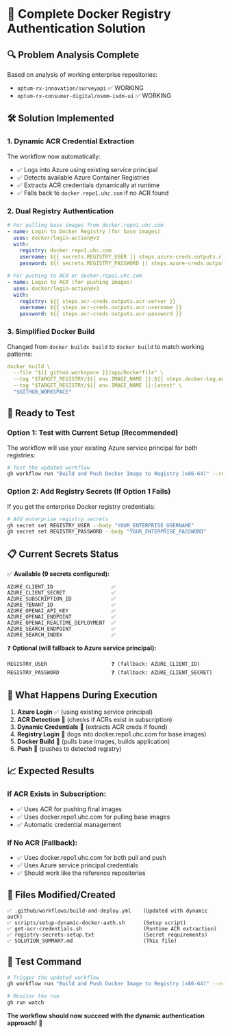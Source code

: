 # 🎯 **Complete Docker Registry Authentication Solution**

## **🔍 Problem Analysis Complete**

Based on analysis of working enterprise repositories:
- `optum-rx-innovation/surveyapi` ✅ WORKING
- `optum-rx-consumer-digital/osmm-isdm-ui` ✅ WORKING

## **🛠️ Solution Implemented**

### **1. Dynamic ACR Credential Extraction**
The workflow now automatically:
- ✅ Logs into Azure using existing service principal
- ✅ Detects available Azure Container Registries
- ✅ Extracts ACR credentials dynamically at runtime
- ✅ Falls back to `docker.repo1.uhc.com` if no ACR found

### **2. Dual Registry Authentication**
```yaml
# For pulling base images from docker.repo1.uhc.com
- name: Login to Docker Registry (for base images)
  uses: docker/login-action@v3
  with:
    registry: docker.repo1.uhc.com
    username: ${{ secrets.REGISTRY_USER || steps.azure-creds.outputs.client-id }}
    password: ${{ secrets.REGISTRY_PASSWORD || steps.azure-creds.outputs.client-secret }}

# For pushing to ACR or docker.repo1.uhc.com
- name: Login to ACR (for pushing images)
  uses: docker/login-action@v3
  with:
    registry: ${{ steps.acr-creds.outputs.acr-server }}
    username: ${{ steps.acr-creds.outputs.acr-username }}
    password: ${{ steps.acr-creds.outputs.acr-password }}
```

### **3. Simplified Docker Build**
Changed from `docker buildx build` to `docker build` to match working patterns:
```yaml
docker build \
  --file "${{ github.workspace }}/app/Dockerfile" \
  --tag "$TARGET_REGISTRY/${{ env.IMAGE_NAME }}:${{ steps.docker-tag.outputs.docker-tag }}" \
  --tag "$TARGET_REGISTRY/${{ env.IMAGE_NAME }}:latest" \
  "$GITHUB_WORKSPACE"
```

## **🚀 Ready to Test**

### **Option 1: Test with Current Setup (Recommended)**
The workflow will use your existing Azure service principal for both registries:

```bash
# Test the updated workflow
gh workflow run "Build and Push Docker Image to Registry (x86-64)" --ref main
```

### **Option 2: Add Registry Secrets (If Option 1 Fails)**
If you get the enterprise Docker registry credentials:

```bash
# Add enterprise registry secrets
gh secret set REGISTRY_USER --body "YOUR_ENTERPRISE_USERNAME"
gh secret set REGISTRY_PASSWORD --body "YOUR_ENTERPRISE_PASSWORD"
```

## **📋 Current Secrets Status**

✅ **Available (9 secrets configured):**
```
AZURE_CLIENT_ID                   ✅ 
AZURE_CLIENT_SECRET               ✅
AZURE_SUBSCRIPTION_ID             ✅ 
AZURE_TENANT_ID                   ✅
AZURE_OPENAI_API_KEY              ✅
AZURE_OPENAI_ENDPOINT             ✅
AZURE_OPENAI_REALTIME_DEPLOYMENT  ✅
AZURE_SEARCH_ENDPOINT             ✅
AZURE_SEARCH_INDEX                ✅
```

❓ **Optional (will fallback to Azure service principal):**
```
REGISTRY_USER                     ❓ (fallback: AZURE_CLIENT_ID)
REGISTRY_PASSWORD                 ❓ (fallback: AZURE_CLIENT_SECRET)
```

## **🎯 What Happens During Execution**

1. **Azure Login** ✅ (using existing service principal)
2. **ACR Detection** 🔄 (checks if ACRs exist in subscription)
3. **Dynamic Credentials** 🔄 (extracts ACR creds if found)
4. **Registry Login** 🔄 (logs into docker.repo1.uhc.com for base images)
5. **Docker Build** 🔄 (pulls base images, builds application)
6. **Push** 🔄 (pushes to detected registry)

## **📈 Expected Results**

### **If ACR Exists in Subscription:**
- ✅ Uses ACR for pushing final images
- ✅ Uses docker.repo1.uhc.com for pulling base images
- ✅ Automatic credential management

### **If No ACR (Fallback):**
- ✅ Uses docker.repo1.uhc.com for both pull and push
- ✅ Uses Azure service principal credentials
- ✅ Should work like the reference repositories

## **🔧 Files Modified/Created**

```
✅ .github/workflows/build-and-deploy.yml    (Updated with dynamic auth)
✅ scripts/setup-dynamic-docker-auth.sh      (Setup script)
✅ get-acr-credentials.sh                    (Runtime ACR extraction)
✅ registry-secrets-setup.txt                (Secret requirements)
✅ SOLUTION_SUMMARY.md                       (This file)
```

## **🚀 Test Command**

```bash
# Trigger the updated workflow
gh workflow run "Build and Push Docker Image to Registry (x86-64)" --ref main

# Monitor the run
gh run watch
```

**The workflow should now succeed with the dynamic authentication approach!** 🎉
